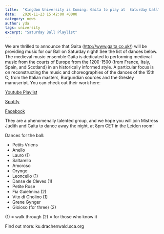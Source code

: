 ```yaml
---
title:  "Kingdom University is Coming: Gaita to play at  Saturday ball"
date:   2020-11-23 15:42:00 +0000
category: news
author: yda
tags: university
excerpt: "Saturday Ball Playlist"
---
```

We are thrilled to announce that Gaita (http://www.gaita.co.uk/) will be providing music for our Ball on Saturday night! See the list of dances below.
The medieval music ensemble Gaita is dedicated to performing medieval music from the courts of Europe from the 1200-1500 (from France, Italy, Spain, and Scotland) in an historically informed style. A particular focus is on reconstructing the music and choreographies of the dances of the 15th C; from the Italian masters, Burgundian sources and the Gresley manuscript. You can check out their work here:

[Youtube Playlist](https://www.youtube.com/watch?v=FEkUzVphxIE&list=PLLWiQ93L9F2tzKiYbqS8Zmx7zkfgVAtm3)

[Spotify](https://open.spotify.com/artist/5mGHJVie7eAqul9aZT6IWI)

[Facebook](https://www.facebook.com/GaitaMedievalMusic)

They are a phenomenally talented group, and we hope you will join Mistress Judith and Gaita to dance away the night, at 8pm CET in the Leiden room!

Dances for the ball:
* Petits Vriens
* Anello
* Lauro (1)
* Saltarello
* Amoroso
* Orynge
* Leoncello (1)
* Danse de Cleves (1)
* Petite Rose
* Fia Guielmina (2)
* Vito di Cholino (1)
* Grene Gynger
* Gioioso (for three) (2)

(1) = walk through
(2) = for those who know it

Find out more: ku.drachenwald.sca.org